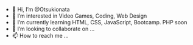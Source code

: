 - 👋 Hi, I’m @Otsukionata
- 👀 I’m interested in Video Games, Coding, Web Design
- 🌱 I’m currently learning HTML, CSS, JavaScript, Bootcamp. PHP soon
- 💞️ I’m looking to collaborate on ...
- 📫 How to reach me ...

<!---
Otsukionata/Otsukionata is a ✨ special ✨ repository because its `README.md` (this file) appears on your GitHub profile.
You can click the Preview link to take a look at your changes.
--->
